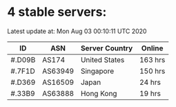 # 4 stable servers:

Latest update at: Mon Aug 03 00:10:11 UTC 2020

| ID | ASN | Server Country | Online |
| -- | --- | -------------- | ------ |
| #.D09B | AS174 | United States | 163 hrs |
| #.7F1D | AS63949 | Singapore | 150 hrs |
| #.D369 | AS16509 | Japan | 24 hrs |
| #.33B9 | AS63888 | Hong Kong | 19 hrs |

